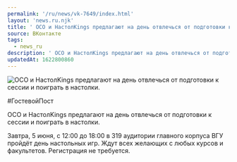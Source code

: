 ```yaml
---
permalink: '/ru/news/vk-7649/index.html'
layout: 'news.ru.njk'
title: ' ОСО и НастолKings предлагают на день отвлечься от подготовки к сессии и поиграть в настолки.'
source: ВКонтакте
tags:
  - news_ru
description: ' ОСО и НастолKings предлагают на день отвлечься от подготовки к сессии и поиграть в настолки.'
updatedAt: 1622800860
---
```

![ ОСО и НастолKings предлагают на день отвлечься от подготовки к сессии и поиграть в настолки.](https://sun9-41.userapi.com/sun9-87/impg/jgtK8A0ikj2Nl-XJ1D5ojG6_d7F9FpU7nRVnwg/mjHB2Xm8OSc.jpg?size=1280x854&quality=96&sign=ec536ed1fdbbd05486ea1241531fa59c&c_uniq_tag=TF88-1t7EjzA2cswKnkEyZOzJ0azo1Wc7WiR8KU4vd8&type=album)

#ГостевойПост

ОСО и НастолKings предлагают на день отвлечься от подготовки к сессии и поиграть в настолки.

Завтра, 5 июня, с 12:00 до 18:00 в 319 аудитории главного корпуса ВГУ пройдёт день настольных игр. Ждут всех желающих с любых курсов и факультетов. Регистрация не требуется.
